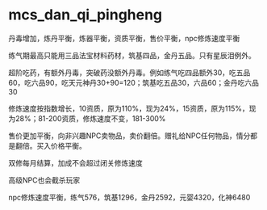 # mcs_dan_qi_pingheng

丹毒增加，炼丹平衡，炼器平衡，资质平衡，售价平衡，npc修炼速度平衡

练气期最高只能用三品法宝材料药材，筑基四品，金丹五品。只有星辰泪例外。

超阶吃药，有额外丹毒，突破药没额外丹毒。例如练气吃四品额外30，吃五品60，吃六品90，吃天元神丹30+90=120；筑基吃五品30，六品60；金丹吃六品30

修炼速度按指数增长，10资质，原为110%，现为24%，15资质，原为115%，现为28%；81-200资质，修炼速度不变，181-300%

售价更加平衡，向非兴趣NPC卖物品，卖价翻倍。赠礼给NPC任何物品，情分都是翻倍。买入价格平衡。

双修每月结算，加成不会超过闭关修炼速度

高级NPC也会截杀玩家

npc修炼速度平衡，练气576，筑基1296，金丹2592，元婴4320，化神6480